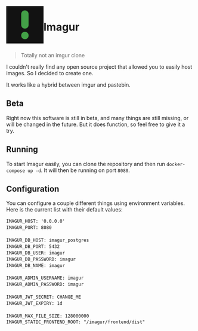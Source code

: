 <img align="left" width="100" height="100" src="branding/logo/imagur.svg"/>


# Imagur
<br>

> Totally not an imgur clone

I couldn't really find any open source project that allowed you to easily host images. So I decided to create one.

It works like a hybrid between imgur and pastebin.

## Beta

Right now this software is still in beta, and many things are still missing, or will be changed in the future.
But it does function, so feel free to give it a try.

## Running

To start Imagur easily, you can clone the repository and then run `docker-compose up -d`. It will then be running on port `8080`.

## Configuration

You can configure a couple different things using environment variables. Here is the current list with their default values:

```txt
IMAGUR_HOST: '0.0.0.0'
IMAGUR_PORT: 8080

IMAGUR_DB_HOST: imagur_postgres
IMAGUR_DB_PORT: 5432
IMAGUR_DB_USER: imagur
IMAGUR_DB_PASSWORD: imagur
IMAGUR_DB_NAME: imagur

IMAGUR_ADMIN_USERNAME: imagur
IMAGUR_ADMIN_PASSWORD: imagur

IMAGUR_JWT_SECRET: CHANGE_ME
IMAGUR_JWT_EXPIRY: 1d

IMAGUR_MAX_FILE_SIZE: 128000000
IMAGUR_STATIC_FRONTEND_ROOT: "/imagur/frontend/dist"
```
